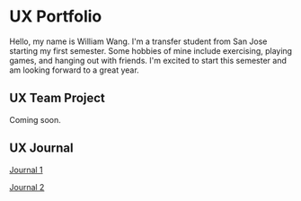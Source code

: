 # UX Portfolio

Hello, my name is William Wang. I'm a transfer student from San Jose starting my first semester. 
Some hobbies of mine include exercising, playing games, and hanging out with friends. 
I'm excited to start this semester and am looking forward to a great year. 

## UX Team Project

Coming soon.

## UX Journal

[Journal 1](j01/)

[Journal 2](j02/)
